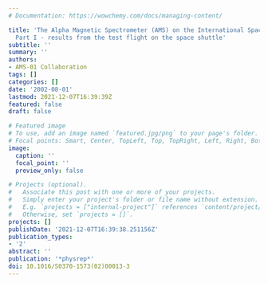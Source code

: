 ```yaml
---
# Documentation: https://wowchemy.com/docs/managing-content/

title: 'The Alpha Magnetic Spectrometer (AMS) on the International Space Station:
  Part I - results from the test flight on the space shuttle'
subtitle: ''
summary: ''
authors:
- AMS-01 Collaboration
tags: []
categories: []
date: '2002-08-01'
lastmod: 2021-12-07T16:39:39Z
featured: false
draft: false

# Featured image
# To use, add an image named `featured.jpg/png` to your page's folder.
# Focal points: Smart, Center, TopLeft, Top, TopRight, Left, Right, BottomLeft, Bottom, BottomRight.
image:
  caption: ''
  focal_point: ''
  preview_only: false

# Projects (optional).
#   Associate this post with one or more of your projects.
#   Simply enter your project's folder or file name without extension.
#   E.g. `projects = ["internal-project"]` references `content/project/deep-learning/index.md`.
#   Otherwise, set `projects = []`.
projects: []
publishDate: '2021-12-07T16:39:38.251156Z'
publication_types:
- '2'
abstract: ''
publication: '*physrep*'
doi: 10.1016/S0370-1573(02)00013-3
---
```

